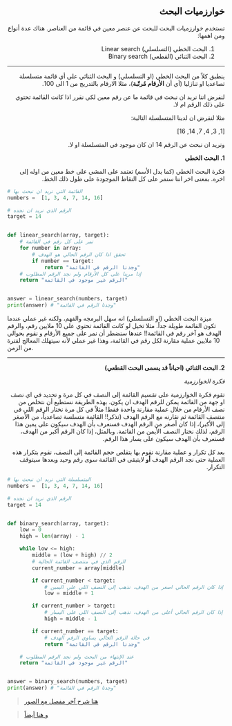 <div dir="rtl" lang="ar">

## خوارزميات البحث


تستخدم خوارزميات البحث للبحث عن عنصر معين في قائمة من العناصر. هناك عدة أنواع ومن اهمها:


1. البحث الخطي (التسلسلي) Linear search
2. البحث الثنائي (القطعي)  Binary search


<hr>

ينطبق كلاً من البحث الخطي (او التسلسلي) و البحث الثنائي على أي قائمة
 متسلسلة تصاعديا او تنازليا (أي أن **الأرقام مُرتّبة**)، مثلا الارقام بالتدريج من 1 الى 100.

لنفرض اننا نريد ان نبحث في قائمة ما عن رقم معين لكي نقرر اذا كانت القائمة تحتوي على ذلك الرقم ام لا.

مثلا  لنفرض ان لدينا المتسلسلة التالية:

[1, 3, 4, 7, 14, 16]

ونريد ان نبحث عن الرقم 14 ان كان موجود في المتسلسلة او لا.




**1. البحث الخطي**

فكرة البحث الخطي (كما يدل الأسم) تعتمد على المشي على خط معين من اوله إلى اخره. بمعنى اخر اننا سنمر على كل النقاط الموجودة على طول ذلك الخط.

</div>

```python
# القائمة التي نريد ان نبحث بها
numbers =  [1, 3, 4, 7, 14, 16]

# الرقم الذي نريد ان نجده
target = 14


def linear_search(array, target):
	# نمر على كل رقم في القائمة
	for number in array:
		# تحقق اذا كان الرقم الحالي هو الهدف
		if number == target:
			return "وجدنا الرقم في القائمة"
	# إذا مرينا على كل الأرقام ولم نجد الرقم المطلوب
	return "الرقم غير موجود في القائمة"


answer = linear_search(numbers, target)
print(answer) # "وجدنا الرقم في القائمة"
```

ميزة البحث الخطي (او التسلسلي) انه سهل البرمجه والفهم، ولكنه غير عملي عندما تكون القائمة طويلة جداً. مثلا تخيل لو كانت القائمة تحتوي على 10 ملايين رقم، والرقم الهدف هو آخر رقم في القائمة!! عندها سنضطر أن نمر على جميع الأرقام و نقوم بحوالي 10 ملايين عملية مقارنة لكل رقم في القائمة، وهذا غير عملي لأنه سيتهلك المعالج لفترة من الزمن.

<div dir="rtl" lang="ar">

<hr>

**2. البحث الثنائي (احياناً قد يسمى البحث القطعي)**


_فكرة الخوارزمية_

تقوم فكرة الخوارزمية على تقسيم القائمة إلى النصف في كل  مرة و تحديد في اي نصف  او جهة من القائمة يمكن للرقم الهدف ان يكون. بهذه الطريقة نستطيع أن نتخلص من نصف الأرقام من خلال عملية مقارنة واحدة فقط! مثلاً في كل مرة نختار الرقم اللي في منتصف القائمة ثم نقارنه مع الرقم الهدف (تذكر!! القائمة متسلسة تصاعدياً، من الأصغر إلى الأكبر)، إذا كان أصغر من الرقم الهدف فسنعرف بأن الهدف سيكون على يمين هذا الرقم، لذلك نختار النصف الأيمن من القائمة. وبالمثل، إذا كان الرقم أكبر من الهدف، فسنعرف بأن الهدف سيكون على يسار هذا الرقم.

بعد كل تكرار و عملية مقارنة نقوم بها يتقلص حجم القائمة إلى النصف، نقوم بتكرار هذه العملية حتى نجد الرقم الهدف **أو** لايتبقى في القائمة سوى رقم وحيد وبعدها سيتوقف التكرار.

</div>

```python
# المتسلسلة التي نريد ان نبحث بها
numbers =  [1, 3, 4, 7, 14, 16]

# الرقم الذي نريد ان نجده
target = 14


def binary_search(array, target):
	low = 0
	high = len(array) - 1

	while low <= high:
		middle = (low + high) // 2
		# الرقم الذي في منتصف القائمة الحالية
		current_number = array[middle]

		if current_number < target:
			# إذا كان الرقم الحالي اصغر من الهدف، نذهب إلى النصف اللي على اليمين
			low = middle + 1

		if current_number > target:
			# إذا كان الرقم الحالي أعلى من الهدف، نذهب إلى النصف اللي على اليسار
			high = middle - 1

		if current_number == target:
			# في حالة الرقم الحالي يساوي الرقم الهدف
			return "وجدنا الرقم في القائمة"

	# عند الإنتهاء من البحث ولم نجد الرقم المطلوب
	return "الرقم غير موجود في القائمة"


answer = binary_search(numbers, target)
print(answer) # "وجدنا الرقم في القائمة"
```

> [هنا شرح آخر مفصل مع الصور](https://www.oolom.com/849/%D8%AE%D9%88%D8%A7%D8%B1%D8%B2%D9%85%D9%8A%D8%A9-%D8%A7%D9%84%D8%A8%D8%AD%D8%AB-%D8%A7%D9%84%D8%AB%D9%86%D8%A7%D8%A6%D9%8A-binary-search-algorithm/)

> [و هنا أيضاً](https://informatic-ar.com/binary_search/)